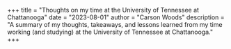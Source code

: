 +++
title = "Thoughts on my time at the University of Tennessee at Chattanooga"
date = "2023-08-01"
author = "Carson Woods"
description = "A summary of my thoughts, takeaways, and lessons learned from my time working (and studying) at the University of Tennessee at Chattanooga."
+++

